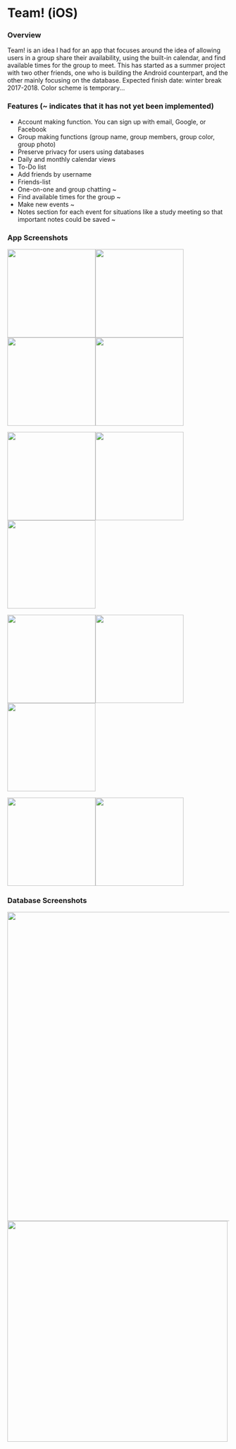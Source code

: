 # Team! (iOS)

### Overview
Team! is an idea I had for an app that focuses around the idea of allowing users in a group share their availability, using the built-in calendar, and find available times for the group to meet. This has started as a summer project with two other friends, one who is building the Android counterpart, and the other mainly focusing on the database. Expected finish date: winter break 2017-2018. Color scheme is temporary... 

### Features (~ indicates that it has not yet been implemented) 
- Account making function. You can sign up with email, Google, or Facebook 
- Group making functions (group name, group members, group color, group photo) 
- Preserve privacy for users using databases 
- Daily and monthly calendar views
- To-Do list 
- Add friends by username 
- Friends-list 
- One-on-one and group chatting ~
- Find available times for the group ~
- Make new events ~
- Notes section for each event for situations like a study meeting so that important notes could be saved ~

### App Screenshots 

<img src="https://github.com/hyunraekim/team_ios/blob/screenshots/screenshots/Screen%20Shot%202017-11-04%20at%204.13.05%20PM.png" width="200"><img src="https://github.com/hyunraekim/team_ios/blob/screenshots/screenshots/Screen%20Shot%202017-11-04%20at%203.55.47%20PM.png" width="200"> <img src="https://github.com/hyunraekim/team_ios/blob/screenshots/screenshots/Screen%20Shot%202017-11-04%20at%203.56.17%20PM.png" width="200"><img src="https://github.com/hyunraekim/team_ios/blob/screenshots/screenshots/Screen%20Shot%202017-11-04%20at%204.13.15%20PM.png" width="200"> 

<img src="https://github.com/hyunraekim/team_ios/blob/screenshots/screenshots/Screen%20Shot%202017-11-04%20at%203.57.25%20PM.png" width="200"><img src="https://github.com/hyunraekim/team_ios/blob/screenshots/screenshots/Screen%20Shot%202017-11-04%20at%203.57.48%20PM.png" width="200"><img src="https://github.com/hyunraekim/team_ios/blob/screenshots/screenshots/Screen%20Shot%202017-11-04%20at%204.12.53%20PM.png" width="200"> 

<img src="https://github.com/hyunraekim/team_ios/blob/screenshots/screenshots/Screen%20Shot%202017-11-04%20at%203.56.30%20PM.png" width="200"><img src="https://github.com/hyunraekim/team_ios/blob/screenshots/screenshots/Screen%20Shot%202017-11-04%20at%204.00.53%20PM.png" width="200"><img src="https://github.com/hyunraekim/team_ios/blob/screenshots/screenshots/Screen%20Shot%202017-11-04%20at%204.09.42%20PM.png" width="200"> 



<img src="https://github.com/hyunraekim/team_ios/blob/screenshots/screenshots/Screen%20Shot%202017-11-04%20at%204.13.51%20PM.png" width="200"><img src="https://github.com/hyunraekim/team_ios/blob/screenshots/screenshots/Screen%20Shot%202017-11-04%20at%204.14.00%20PM.png" width="200"> 

### Database Screenshots

<img src="https://github.com/hyunraekim/team_ios/blob/screenshots/screenshots/Database%20Capture.PNG" width="700"> 

<img src="https://github.com/hyunraekim/team_ios/blob/screenshots/screenshots/Database%20Capture%202.PNG" width="500"> 
